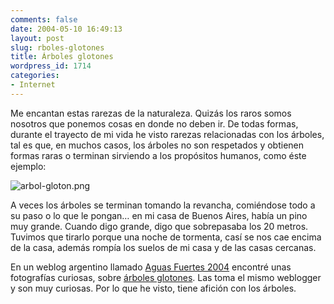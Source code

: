 ```yaml
---
comments: false
date: 2004-05-10 16:49:13
layout: post
slug: rboles-glotones
title: Árboles glotones
wordpress_id: 1714
categories:
- Internet
---
```


Me encantan estas rarezas de la naturaleza. Quizás los raros somos nosotros que ponemos cosas en donde no deben ir. De todas formas, durante el trayecto de mi vida he visto rarezas relacionadas con los árboles, tal es que, en muchos casos, los árboles no son respetados y obtienen formas raras o terminan sirviendo a los propósitos humanos, como éste ejemplo:





![arbol-gloton.png](http://www.minid.net/images/arbol-gloton.png)





A veces los árboles se terminan tomando la revancha, comiéndose todo a su paso o lo que le pongan… en mi casa de Buenos Aires, había un pino muy grande. Cuando digo grande, digo que sobrepasaba los 20 metros. Tuvimos que tirarlo porque una noche de tormenta, casí se nos cae encima de la casa, además rompía los suelos de mi casa y de las casas cercanas.





En un weblog argentino llamado [Aguas Fuertes 2004](http://aguafuertes2004.blogspot.com) encontré unas fotografías curiosas, sobre [árboles glotones](http://www.planetazul.org.ar/Weblog/arbol-canasta.png). Las toma el mismo weblogger y son muy curiosas. Por lo que he visto, tiene afición con los árboles.




 
